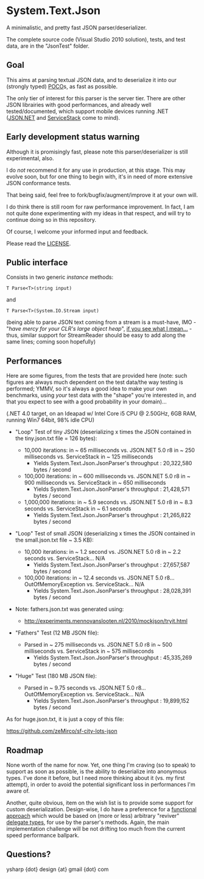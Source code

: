 System.Text.Json
================

A minimalistic, and pretty fast JSON parser/deserializer.

The complete source code (Visual Studio 2010 solution), tests, and test data, are in the "JsonTest" folder.

Goal
----

This aims at parsing textual JSON data, and to deserialize it into our (strongly typed) [POCO](http://en.wikipedia.org/wiki/Plain_Old_CLR_Object)s, as fast as possible.

The only tier of interest for this parser is the server tier. There are other JSON librairies with good performances, and already well tested/documented, which support mobile devices running .NET ([JSON.NET](http://james.newtonking.com/json) and [ServiceStack](https://servicestack.net/) come to mind).

Early development status warning
--------------------------------

Although it is promisingly fast, please note this parser/deserializer is still experimental, also.

I do *not* recommend it for any use in production, at this stage. This may evolve soon, but for one thing to begin with, it's in need of more extensive JSON conformance tests.

That being said, feel free to fork/bugfix/augment/improve it at your own will.

I do think there is still room for raw performance improvement. In fact, I am not quite done experimenting with my ideas in that respect, and will try to continue doing so in this repository.

Of course, I welcome your informed input and feedback.

Please read the [LICENSE](https://github.com/ysharplanguage/FastJsonParser/blob/master/LICENSE.md).

Public interface
----------------

Consists in two generic *instance* methods:

    T Parse<T>(string input)

and

    T Parse<T>(System.IO.Stream input)
    
(being able to parse JSON text coming from a stream is a must-have, IMO - "*have mercy for your CLR's large object heap*", [if you see what I mean...](http://msdn.microsoft.com/en-us/magazine/cc534993.aspx) - thus, similar support for StreamReader should be easy to add along the same lines; coming soon hopefully)

Performances
------------

Here are some figures, from the tests that are provided here (note: such figures are always much dependent on the test data/the way testing is performed; YMMV, so it's always a good idea to make your own benchmarks, using *your* test data with the "shape" you're interested in, and that you expect to see with a good probability in your domain)...

(.NET 4.0 target, on an Ideapad w/ Intel Core i5 CPU @ 2.50GHz, 6GB RAM, running Win7 64bit, 98% idle CPU)

* "Loop" Test of tiny JSON (deserializing x times the JSON contained in the tiny.json.txt file = 126 bytes):
    * 10,000 iterations: in ~ 65 milliseconds vs. JSON.NET 5.0 r8 in ~ 250 milliseconds vs. ServiceStack in ~ 125 milliseconds
        * Yields System.Text.Json.JsonParser's throughput : 20,322,580 bytes / second
    * 100,000 iterations: in ~ 600 milliseconds vs. JSON.NET 5.0 r8 in ~ 900 milliseconds vs. ServiceStack in ~ 650 milliseconds
        * Yields System.Text.Json.JsonParser's throughput : 21,428,571 bytes / second
    * 1,000,000 iterations: in ~ 5.9 seconds vs. JSON.NET 5.0 r8 in ~ 8.3 seconds vs. ServiceStack in ~ 6.1 seconds
        * Yields System.Text.Json.JsonParser's throughput : 21,265,822 bytes / second

* "Loop" Test of small JSON (deserializing x times the JSON contained in the small.json.txt file ~ 3.5 KB):
    * 10,000 iterations: in ~ 1.2 second vs. JSON.NET 5.0 r8 in ~ 2.2 seconds vs. ServiceStack... N/A
        * Yields System.Text.Json.JsonParser's throughput : 27,657,587 bytes / second
    * 100,000 iterations: in ~ 12.4 seconds vs. JSON.NET 5.0 r8... OutOfMemoryException vs. ServiceStack... N/A
        * Yields System.Text.Json.JsonParser's throughput : 28,028,391 bytes / second

* Note: fathers.json.txt was generated using:
    * http://experiments.mennovanslooten.nl/2010/mockjson/tryit.html

* "Fathers" Test (12 MB JSON file):
    * Parsed in ~ 275 milliseconds vs. JSON.NET 5.0 r8 in ~ 500 milliseconds vs. ServiceStack in ~ 575 milliseconds
        * Yields System.Text.Json.JsonParser's throughput : 45,335,269 bytes / second

* "Huge" Test (180 MB JSON file):
    * Parsed in ~ 9.75 seconds vs. JSON.NET 5.0 r8... OutOfMemoryException vs. ServiceStack... N/A
        * Yields System.Text.Json.JsonParser's throughput : 19,899,152 bytes / second

As for huge.json.txt, it is just a copy of this file:

https://github.com/zeMirco/sf-city-lots-json

Roadmap
-------

None worth of the name for now. Yet, one thing I'm craving (so to speak) to support as soon as possible, is the ability to deserialize into anonymous types. I've done it before, but I need more thinking about it (vs. my first attempt), in order to avoid the potential significant loss in performances I'm aware of.

Another, quite obvious, item on the wish list is to provide some support for custom deserialization. Design-wise, I do have a preference for a [functional approach](http://en.wikipedia.org/wiki/First-class_function#Language_support) which would be based on (more or less) arbitrary "reviver" [delegate types](http://en.wikipedia.org/wiki/Delegate_%28CLI%29#Technical_Implementation_Details), for use by the parser's methods. Again, the main implementation challenge will be not drifting too much from the current speed performance ballpark.

Questions?
----------

ysharp {dot} design {at} gmail {dot} com
